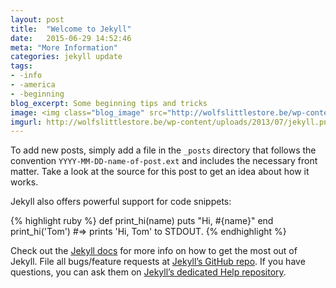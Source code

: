 ```yaml
---
layout: post
title:  "Welcome to Jekyll"
date:   2015-06-29 14:52:46
meta: "More Information"
categories: jekyll update
tags: 
- -info
- -america
- -beginning
blog_excerpt: Some beginning tips and tricks 
image: <img class="blog_image" src="http://wolfslittlestore.be/wp-content/uploads/2013/07/jekyll.png" />
imgurl: http://wolfslittlestore.be/wp-content/uploads/2013/07/jekyll.png
---
```




To add new posts, simply add a file in the `_posts` directory that follows the convention `YYYY-MM-DD-name-of-post.ext` and includes the necessary front matter. Take a look at the source for this post to get an idea about how it works.

Jekyll also offers powerful support for code snippets:

{% highlight ruby %}
def print_hi(name)
  puts "Hi, #{name}"
end
print_hi('Tom')
#=> prints 'Hi, Tom' to STDOUT.
{% endhighlight %}

Check out the [Jekyll docs][jekyll] for more info on how to get the most out of Jekyll. File all bugs/feature requests at [Jekyll’s GitHub repo][jekyll-gh]. If you have questions, you can ask them on [Jekyll’s dedicated Help repository][jekyll-help].

[jekyll]:      http://jekyllrb.com
[jekyll-gh]:   https://github.com/jekyll/jekyll
[jekyll-help]: https://github.com/jekyll/jekyll-help



